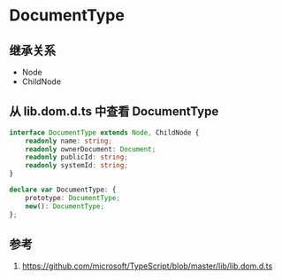 # DocumentType

## 继承关系

- Node
- ChildNode

## 从 lib.dom.d.ts 中查看 DocumentType

```ts
interface DocumentType extends Node, ChildNode {
    readonly name: string;
    readonly ownerDocument: Document;
    readonly publicId: string;
    readonly systemId: string;
}

declare var DocumentType: {
    prototype: DocumentType;
    new(): DocumentType;
};
```

## 参考

1. https://github.com/microsoft/TypeScript/blob/master/lib/lib.dom.d.ts